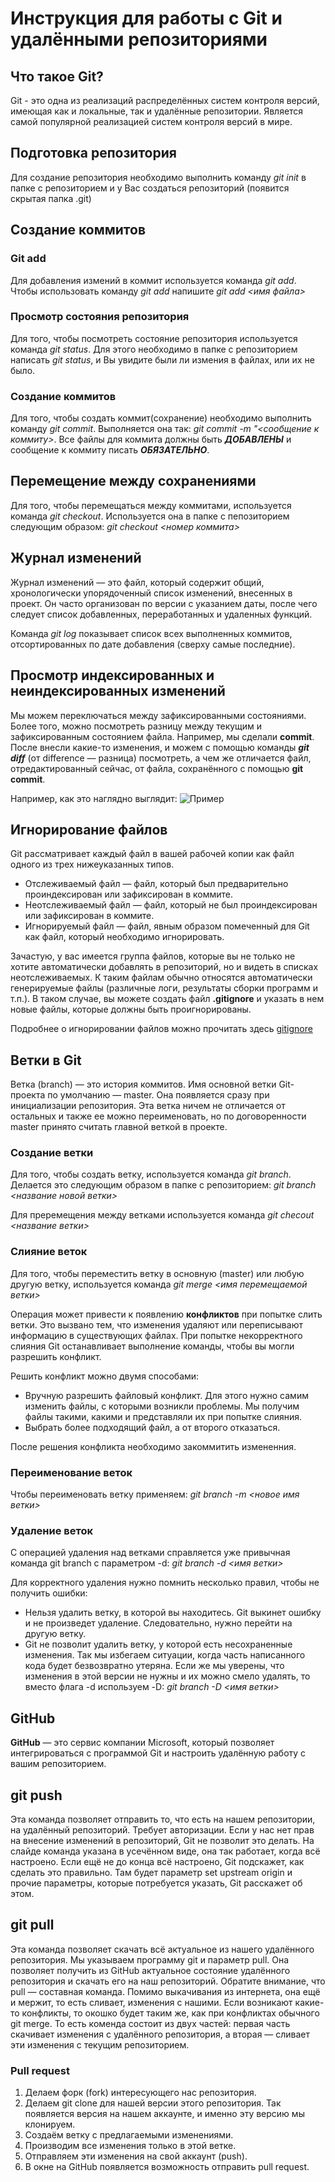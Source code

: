 # Инструкция для работы с Git и удалёнными репозиториями

## Что такое Git?
Git - это одна из реализаций распределённых систем контроля версий, имеющая как и локальные, так и удалённые репозитории. Является самой популярной реализацией систем контроля версий в мире.

## Подготовка репозитория
Для создание репозитория необходимо выполнить команду *git init*  в папке с репозиторием и у Вас создаться репозиторий (появится скрытая папка .git)

## Создание коммитов

### Git add
Для добавления измений в коммит используется команда *git add*. Чтобы использовать команду *git add* напишите *git add <имя файла>*

### Просмотр состояния репозитория
Для того, чтобы посмотреть состояние репозитория используется команда *git status*. Для этого необходимо в папке с репозиторием написать *git status*, и Вы увидите были ли измения в файлах, или их не было.

### Создание коммитов
Для того, чтобы создать коммит(сохранение) необходимо выполнить команду *git commit*. Выполняется она так: *git commit -m "<сообщение к коммиту>*. Все файлы для коммита должны быть ***ДОБАВЛЕНЫ*** и сообщение к коммиту писать ***ОБЯЗАТЕЛЬНО***.

## Перемещение между сохранениями
Для того, чтобы перемещаться между коммитами, используется команда *git checkout*. Используется она в папке с пепозиторием следующим образом: *git checkout <номер коммита>*

## Журнал изменений
Журнал изменений — это файл, который содержит общий, хронологически упорядоченный список изменений, внесенных в проект. Он часто организован по версии с указанием даты, после чего следует список добавленных, переработанных и удаленных функций.

Команда *git log* показывает список всех выполненных коммитов, отсортированных по дате добавления (сверху самые последние).

## Просмотр индексированных и неиндексированных изменений
Мы можем переключаться между зафиксированными состояниями. Более того, можно посмотреть разницу между текущим и зафиксированным
состоянием файла. Например, мы сделали **commit**. После внесли какие-то изменения, и можем
с помощью команды **_git diff_** (от difference — разница) посмотреть, а чем же отличается файл,
отредактированный сейчас, от файла, сохранённого с помощью **git commit**.

Например, как это наглядно выглядит: ![Пример](GitDiff.png)

## Игнорирование файлов
Git рассматривает каждый файл в вашей рабочей копии как файл одного из трех нижеуказанных типов.

* Отслеживаемый файл — файл, который был предварительно проиндексирован или зафиксирован в коммите.
* Неотслеживаемый файл — файл, который не был проиндексирован или зафиксирован в коммите.
* Игнорируемый файл — файл, явным образом помеченный для Git как файл, который необходимо игнорировать.

Зачастую, у вас имеется группа файлов, которые вы не только не хотите автоматически добавлять в репозиторий, но и видеть в списках неотслеживаемых. К таким файлам обычно относятся автоматически генерируемые файлы (различные логи, результаты сборки программ и т.п.). В таком случае, вы можете создать файл **.gitignore** и указать в нем новые файлы, которые должны быть проигнорированы.

Подробнее о игнорировании файлов можно прочитать здесь [gitignore](https://www.atlassian.com/ru/git/tutorials/saving-changes/gitignore#:~:text=gitignore%20%2C%20%D1%87%D1%82%D0%BE%D0%B1%D1%8B%20%D1%83%D0%BA%D0%B0%D0%B7%D0%B0%D1%82%D1%8C%20%D0%B2%20%D0%BD%D0%B5%D0%BC,%D0%BE%D0%BF%D1%80%D0%B5%D0%B4%D0%B5%D0%BB%D0%B5%D0%BD%D0%B8%D1%8F%20%D0%BD%D0%B5%D0%BE%D0%B1%D1%85%D0%BE%D0%B4%D0%B8%D0%BC%D0%BE%D1%81%D1%82%D0%B8%20%D0%B8%D0%B3%D0%BD%D0%BE%D1%80%D0%B8%D1%80%D0%BE%D0%B2%D0%B0%D1%82%D1%8C%20%D1%8D%D1%82%D0%B8%20%D1%84%D0%B0%D0%B9%D0%BB%D1%8B.)

## Ветки в Git
Ветка (branch) — это история коммитов.
Имя основной ветки Git-проекта по умолчанию — master. Она появляется сразу при инициализации репозитория. Эта ветка ничем не отличается от остальных и также ее можно переименовать, но по договоренности master принято считать главной веткой в проекте.
### Создание ветки
Для того, чтобы создать ветку, используется команда *git branch*. Делается это следующим образом в папке с репозиторием: *git branch <название новой ветки>*

Для преремещения между ветками используется команда *git checout <название ветки>*

### Слияние веток
Для того, чтобы переместить ветку в основную (master) или любую другую ветку, используется команда *git merge <имя перемещаемой ветки>*

Операция может привести к появлению **конфликтов** при попытке слить ветки. Это вызвано тем, что изменения удаляют или переписывают информацию в существующих файлах. При попытке некорректного слияния Git останавливает выполнение команды, чтобы вы могли разрешить конфликт.

Решить конфликт можно двумя способами:
* Вручную разрешить файловый конфликт. Для этого нужно самим изменить файлы, с которыми возникли проблемы. Мы получим файлы такими, какими и представляли их при попытке слияния.
* Выбрать более подходящий файл, а от второго отказаться.

После решения конфликта необходимо закоммитить измененния.

### Переименование веток
Чтобы переименовать ветку применяем:
*git branch -m <новое имя ветки>*

### Удаление веток
С операцией удаления над ветками справляется уже привычная команда git branch с параметром -d: *git branch -d <имя ветки>*

Для корректного удаления нужно помнить несколько правил, чтобы не получить ошибки:

* Нельзя удалить ветку, в которой вы находитесь. Git выкинет ошибку и не произведет удаление. Следовательно, нужно перейти на другую ветку.
* Git не позволит удалить ветку, у которой есть несохраненные изменения. Так мы избегаем ситуации, когда часть написанного кода будет безвозвратно утеряна. Если же мы уверены, что изменения в этой версии не нужны и их можно смело удалять, то вместо флага -d используем -D: *git branch -D <имя ветки>*

## GitHub

**GitHub** — это сервис компании Microsoft, который позволяет интегрироваться с
программой Git и настроить удалённую работу с вашим репозиторием.

## git push
Эта команда позволяет отправить то, что есть на нашем репозитории, на удалённый
репозиторий. Требует авторизации. Если у нас нет прав на внесение изменений в
репозиторий, Git не позволит это делать. На слайде команда указана в усечённом виде,
она так работает, когда всё настроено. Если ещё не до конца всё настроено, Git
подскажет, как сделать это правильно. Там будет параметр set upstream origin и прочие
параметры, которые потребуется указать, Git расскажет об этом.

## git pull
Эта команда позволяет скачать всё актуальное из нашего удалённого репозитория.
Мы указываем программу git и параметр pull. Она позволяет
получить из GitHub актуальное состояние удалённого репозитория и скачать его на
наш репозиторий. Обратите внимание, что pull — составная команда. Помимо
выкачивания из интернета, она ещё и мержит, то есть сливает, изменения с нашими.
Если возникают какие-то конфликты, то окошко будет таким же, как при конфликтах
обычного git merge. То есть коменда состоит из двух частей: первая часть скачивает
изменения с удалённого репозитория, а вторая — сливает эти изменения с текущим
репозиторием.

### Pull request
1. Делаем форк (fork) интересующего нас репозитория.
2. Делаем git clone для нашей версии этого репозитория. Так появляется версия на нашем
аккаунте, и именно эту версию мы клонируем.
3. Создаём ветку с предлагаемыми изменениями.
4. Производим все изменения только в этой ветке.
5. Отправляем эти изменения на свой аккаунт (push).
6. В окне на GitHub появляется возможность отправить pull request.
